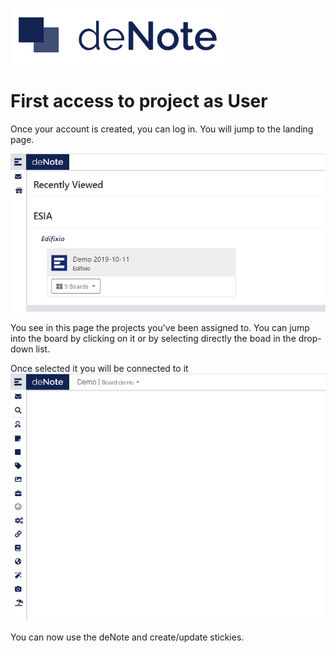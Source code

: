 ![deNote Logo](./assets/images/denote-logo.png)

# First access to project as User

Once your account is created, you can log in. You will jump to the landing page.

![Landing Page](./assets/images/new-project-user/landing-page.png)

You see in this page the projects you've been assigned to. You can jump into the board by clicking on it or by selecting directly the boad in the drop-down list.

Once selected it you will be connected to it
![Landing Page](./assets/images/new-project-user/project-page.png)

You can now use the deNote and create/update stickies.